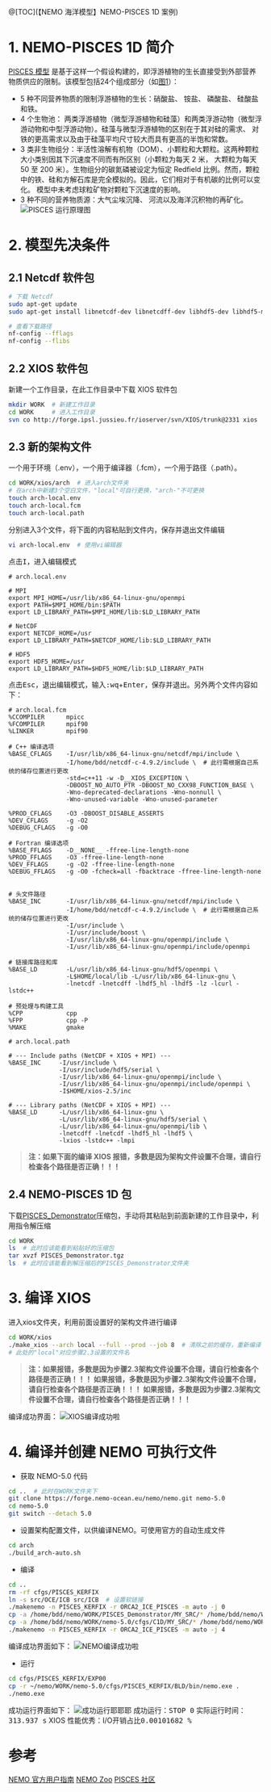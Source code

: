 ﻿@[TOC](【NEMO 海洋模型】NEMO-PISCES 1D 案例)
# 1. NEMO-PISCES 1D 简介
[PISCES 模型](https://zenodo.org/records/7139521)  是基于这样一个假设构建的，即浮游植物的生长直接受到外部营养物质供应的限制。该模型包括24个组成部分（如[图1](https://i-blog.csdnimg.cn/direct/fb04a7fa35f5452e9582d3ece5040e99.png#pic_center)）：

 - 5 种不同营养物质的限制浮游植物的生长：硝酸盐、 铵盐、 磷酸盐、 硅酸盐和铁。 
 - 4 个生物池： 两类浮游植物（微型浮游植物和硅藻）和两类浮游动物（微型浮游动物和中型浮游动物）。硅藻与微型浮游植物的区别在于其对硅的需求、 对铁的更高需求以及由于硅藻平均尺寸较大而具有更高的半饱和常数。
 - 3 类非生物组分：半活性溶解有机物（DOM）、小颗粒和大颗粒。这两种颗粒大小类别因其下沉速度不同而有所区别（小颗粒为每天 2 米， 大颗粒为每天 50 至 200 米）。生物组分的碳氮磷被设定为恒定 Redfield 比例。然而，颗粒中的铁、硅和方解石库是完全模拟的。因此，它们相对于有机碳的比例可以变化。 模型中未考虑球粒矿物对颗粒下沉速度的影响。
 - 3 种不同的营养物质源：大气尘埃沉降、 河流以及海洋沉积物的再矿化。 
![PISCES 运行原理图](https://i-blog.csdnimg.cn/direct/fb04a7fa35f5452e9582d3ece5040e99.png#pic_center)
# 2. 模型先决条件
## 2.1 Netcdf 软件包
```bash
# 下载 Netcdf
sudo apt-get update
sudo apt-get install libnetcdf-dev libnetcdff-dev libhdf5-dev libhdf5-mpi-dev

# 查看下载路径
nf-config --fflags
nf-config --flibs
```
## 2.2 XIOS 软件包
 新建一个工作目录，在此工作目录中下载 XIOS 软件包
```bash
mkdir WORK  # 新建工作目录
cd WORK     # 进入工作目录
svn co http://forge.ipsl.jussieu.fr/ioserver/svn/XIOS/trunk@2331 xios  # 下载XIOS
```
## 2.3 新的架构文件
一个用于环境（.env），一个用于编译器（.fcm），一个用于路径（.path）。
```bash
cd WORK/xios/arch  # 进入arch文件夹
# 在arch中新建3个空白文件，"local"可自行更换，"arch-"不可更换
touch arch-local.env
touch arch-local.fcm
touch arch-local.path
```
分别进入3个文件，将下面的内容粘贴到文件内，保存并退出文件编辑
```bash
vi arch-local.env  # 使用vi编辑器
```
点击<kbd>I</kbd>，进入编辑模式
```vi
# arch.local.env

# MPI
export MPI_HOME=/usr/lib/x86_64-linux-gnu/openmpi
export PATH=$MPI_HOME/bin:$PATH
export LD_LIBRARY_PATH=$MPI_HOME/lib:$LD_LIBRARY_PATH

# NetCDF
export NETCDF_HOME=/usr
export LD_LIBRARY_PATH=$NETCDF_HOME/lib:$LD_LIBRARY_PATH

# HDF5
export HDF5_HOME=/usr
export LD_LIBRARY_PATH=$HDF5_HOME/lib:$LD_LIBRARY_PATH
```
点击<kbd>Esc</kbd>，退出编辑模式，输入<kbd>:wq</kbd>+<kbd>Enter</kbd>，保存并退出。另外两个文件内容如下：

```vi
# arch.local.fcm
%CCOMPILER      mpicc
%FCOMPILER      mpif90
%LINKER         mpif90

# C++ 编译选项
%BASE_CFLAGS    -I/usr/lib/x86_64-linux-gnu/netcdf/mpi/include \
                -I/home/bdd/netcdf-c-4.9.2/include \  # 此行需根据自己系统的储存位置进行更改
                -std=c++11 -w -D__XIOS_EXCEPTION \
                -DBOOST_NO_AUTO_PTR -DBOOST_NO_CXX98_FUNCTION_BASE \
                -Wno-deprecated-declarations -Wno-nonnull \
                -Wno-unused-variable -Wno-unused-parameter

%PROD_CFLAGS    -O3 -DBOOST_DISABLE_ASSERTS
%DEV_CFLAGS     -g -O2
%DEBUG_CFLAGS   -g -O0

# Fortran 编译选项
%BASE_FFLAGS    -D__NONE__ -ffree-line-length-none
%PROD_FFLAGS    -O3 -ffree-line-length-none
%DEV_FFLAGS     -g -O2 -ffree-line-length-none
%DEBUG_FFLAGS   -g -O0 -fcheck=all -fbacktrace -ffree-line-length-none


# 头文件路径
%BASE_INC       -I/usr/lib/x86_64-linux-gnu/netcdf/mpi/include \
				-I/home/bdd/netcdf-c-4.9.2/include \  # 此行需根据自己系统的储存位置进行更改
                -I/usr/include \
                -I/usr/include/boost \
                -I/usr/lib/x86_64-linux-gnu/openmpi/include \
                -I/usr/lib/x86_64-linux-gnu/openmpi/include/openmpi

# 链接库路径和库
%BASE_LD        -L/usr/lib/x86_64-linux-gnu/hdf5/openmpi \
                -L$HOME/local/lib -L/usr/lib/x86_64-linux-gnu \
                -lnetcdf -lnetcdff -lhdf5_hl -lhdf5 -lz -lcurl -lstdc++

# 预处理与构建工具
%CPP            cpp
%FPP            cpp -P
%MAKE           gmake
```

```vi
# arch.local.path

# --- Include paths (NetCDF + XIOS + MPI) ---
%BASE_INC     -I/usr/include \
              -I/usr/include/hdf5/serial \
              -I/usr/lib/x86_64-linux-gnu/openmpi/include \
              -I/usr/lib/x86_64-linux-gnu/openmpi/include/openmpi \
              -I$HOME/xios-2.5/inc

# --- Library paths (NetCDF + XIOS + MPI) ---
%BASE_LD      -L/usr/lib/x86_64-linux-gnu \
              -L/usr/lib/x86_64-linux-gnu/hdf5/serial \
              -L/usr/lib/x86_64-linux-gnu/openmpi/lib \
              -lnetcdff -lnetcdf -lhdf5_hl -lhdf5 \
              -lxios -lstdc++ -lmpi
```

> **注：如果下面的编译 XIOS 报错，多数是因为架构文件设置不合理，请自行检查各个路径是否正确！！！**
## 2.4 NEMO-PISCES 1D 包
下载[PISCES_Demonstrator](https://zenodo.org/records/7139521/files/PISCES_Demonstrator.tgz?download=1)压缩包，手动将其粘贴到前面新建的工作目录中，利用指令解压缩
```bash
cd WORK
ls  # 此时应该能看到粘贴好的压缩包
tar xvzf PISCES_Demonstrator.tgz
ls  # 此时应该能看到解压缩后的PISCES_Demonstrator文件夹
```
# 3. 编译 XIOS
进入xios文件夹，利用前面设置好的架构文件进行编译
```bash
cd WORK/xios
./make_xios --arch local --full --prod --job 8  # 清除之前的缓存，重新编译
# 此处的"local"对应步骤2.3设置的文件名
```
> **注：如果报错，多数是因为步骤2.3架构文件设置不合理，请自行检查各个路径是否正确！！！
如果报错，多数是因为步骤2.3架构文件设置不合理，请自行检查各个路径是否正确！！！
如果报错，多数是因为步骤2.3架构文件设置不合理，请自行检查各个路径是否正确！！！**

编译成功界面：
![XIOS编译成功啦](https://i-blog.csdnimg.cn/direct/ca4eee9b607940f1ac1d05e4b04fb0ff.png#pic_center)
# 4. 编译并创建 NEMO 可执行文件

 - 获取 NEMO-5.0 代码
```bash
cd ..  # 此时在WORK文件夹下
git clone https://forge.nemo-ocean.eu/nemo/nemo.git nemo-5.0
cd nemo-5.0
git switch --detach 5.0
```
 - 设置架构配置文件，以供编译NEMO。可使用官方的自动生成文件
```bash
cd arch
./build_arch-auto.sh
```

 - 编译
```bash
cd ..
rm -rf cfgs/PISCES_KERFIX
ln -s src/OCE/ICB src/ICB  # 设置软链接
./makenemo -n PISCES_KERFIX -r ORCA2_ICE_PISCES -m auto -j 0
cp -a /home/bdd/nemo/WORK/PISCES_Demonstrator/MY_SRC/* /home/bdd/nemo/WORK/nemo-5.0/cfgs/PISCES_KERFIX/MY_SRC/
cp -a /home/bdd/nemo/WORK/nemo-5.0/cfgs/C1D/MY_SRC/* /home/bdd/nemo/WORK/nemo-5.0/cfgs/PISCES_KERFIX/MY_SRC/
./makenemo -n PISCES_KERFIX -r ORCA2_ICE_PISCES -m auto -j 4
```

编译成功界面如下：
![NEMO编译成功啦](https://i-blog.csdnimg.cn/direct/b78e9a87c86f4171976395e2cdb20693.png#pic_center)
- 运行

```bash
cd cfgs/PISCES_KERFIX/EXP00
cp -r ~/nemo/WORK/nemo-5.0/cfgs/PISCES_KERFIX/BLD/bin/nemo.exe .
./nemo.exe
```
成功运行界面如下：
![成功运行耶耶耶](https://i-blog.csdnimg.cn/direct/7324c08b52014c63b9c9d460cafe92b6.png#pic_center)
成功运行：<kbd>STOP 0</kbd>
实际运行时间：<kbd>313.937 s</kbd>
XIOS 性能优秀：I/O开销占比<kbd>0.00101682 %</kbd>

# 参考
[NEMO 官方用户指南](https://sites.nemo-ocean.io/user-guide/install.html)
[NEMO Zoo](https://www.nemo-ocean.eu/nemo-zoo-demonstrators-and-tutorials/)
[PISCES 社区](https://www.pisces-community.org/)



